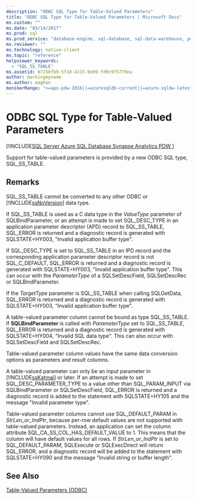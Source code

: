 ```yaml
---
description: "ODBC SQL Type for Table-Valued Parameters"
title: "ODBC SQL Type for Table-Valued Parameters | Microsoft Docs"
ms.custom: ""
ms.date: "03/14/2017"
ms.prod: sql
ms.prod_service: "database-engine, sql-database, sql-data-warehouse, pdw"
ms.reviewer: ""
ms.technology: native-client
ms.topic: "reference"
helpviewer_keywords: 
  - "SQL_SS_TABLE"
ms.assetid: 6725bfb9-5f10-4115-be09-fd9c9f5779ea
author: markingmyname
ms.author: maghan
monikerRange: ">=aps-pdw-2016||=azuresqldb-current||=azure-sqldw-latest||>=sql-server-2016||=sqlallproducts-allversions||>=sql-server-linux-2017||=azuresqldb-mi-current"
---
```

# ODBC SQL Type for Table-Valued Parameters
[!INCLUDE[SQL Server Azure SQL Database Synapse Analytics PDW ](../../includes/applies-to-version/sql-asdb-asdbmi-asa-pdw.md)]

  Support for table-valued parameters is provided by a new ODBC SQL type, SQL_SS_TABLE.  
  
## Remarks  
 SQL_SS_TABLE cannot be converted to any other ODBC or [!INCLUDE[ssNoVersion](../../includes/ssnoversion-md.md)] data type.  
  
 If SQL_SS_TABLE is used as a C data type in the *ValueType* parameter of SQLBindParameter, or an attempt is made to set SQL_DESC_TYPE in an application parameter descriptor (APD) record to SQL_SS_TABLE, SQL_ERROR is returned and a diagnostic record is generated with SQLSTATE=HY003, "Invalid application buffer type".  
  
 If SQL_DESC_TYPE is set to SQL_SS_TABLE in an IPD record and the corresponding application parameter descriptor record is not SQL_C_DEFAULT, SQL_ERROR is returned and a diagnostic record is generated with SQLSTATE=HY003, "Invalid application buffer type". This can occur with the *ParameterType* of a SQLSetDescField, SQLSetDescRec or SQLBindParameter.  
  
 If the *TargetType* parameter is SQL_SS_TABLE when calling SQLGetData, SQL_ERROR is returned and a diagnostic record is generated with SQLSTATE=HY003, "Invalid application buffer type".  
  
 A table-valued parameter column cannot be bound as type SQL_SS_TABLE. If **SQLBindParameter** is called with *ParameterType* set to SQL_SS_TABLE, SQL_ERROR is returned and a diagnostic record is generated with SQLSTATE=HY004, "Invalid SQL data type". This can also occur with SQLSetDescField and SQLSetDescRec.  
  
 Table-valued parameter column values have the same data conversion options as parameters and result columns.  
  
 A table-valued parameter can only be an input parameter in [!INCLUDE[ssKatmai](../../includes/sskatmai-md.md)] or later. If an attempt is made to set SQL_DESC_PARAMETER_TYPE to a value other than SQL_PARAM_INPUT via SQLBindParameter or SQLSetDescField, SQL_ERROR is returned and a diagnostic record is added to the statement with SQLSTATE=HY105 and the message "Invalid parameter type".  
  
 Table-valued parameter columns cannot use SQL_DEFAULT_PARAM in *StrLen_or_IndPtr*, because per-row default values are not supported with table-valued parameters. Instead, an application can set the column attribute SQL_CA_SS_COL_HAS_DEFAULT_VALUE to 1. This means that the column will have default values for all rows. If *StrLen_or_IndPtr* is set to SQL_DEFAULT_PARAM, SQLExecute or SQLExecDirect will return SQL_ERROR, and a diagnostic record will be added to the statement with SQLSTATE=HY090 and the message "Invalid string or buffer length".  
  
## See Also  
 [Table-Valued Parameters &#40;ODBC&#41;](../../relational-databases/native-client-odbc-table-valued-parameters/table-valued-parameters-odbc.md)  
  
  
